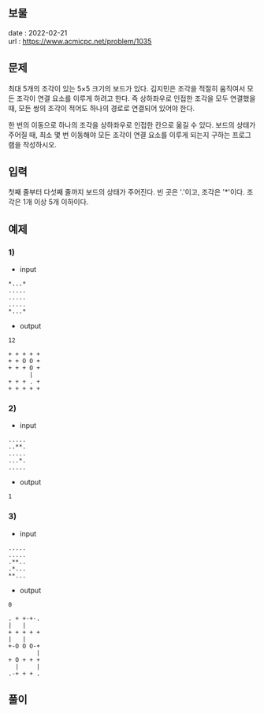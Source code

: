 보물
---

date : 2022-02-21\
url : https://www.acmicpc.net/problem/1035

문제
---

최대 5개의 조각이 있는 5×5 크기의 보드가 있다. 김지민은 조각을 적절히 움직여서 모든 조각이 연결 요소를 이루게 하려고 한다. 즉 상하좌우로 인접한 조각을 모두 연결했을 때, 모든 쌍의 조각이 적어도 하나의 경로로 연결되어 있어야 한다.

한 번의 이동으로 하나의 조각을 상하좌우로 인접한 칸으로 옮길 수 있다. 보드의 상태가 주어질 때, 최소 몇 번 이동해야 모든 조각이 연결 요소를 이루게 되는지 구하는 프로그램을 작성하시오.

입력
---
첫째 줄부터 다섯째 줄까지 보드의 상태가 주어진다. 빈 곳은 '.'이고, 조각은 '*'이다. 조각은 1개 이상 5개 이하이다.

예제
--

### 1)
- input
```
*...*
.....
.....
.....
*...*
```

- output
```
12
```

```
+ + + + +
+ + O O +
+ + + O +
      |  
+ + + . +
+ + + + +
```

### 2)

- input
```
.....
..**.
.....
...*.
.....
```

- output
```
1
```
### 3)

- input
```
.....
.....
.**..
.*...
**...
```

- output
```
0
```

```
. + +-+-.
|   |    
+ + + + +
|   |    
+-O O O-+
        |
+ O + + +
  |     |
.-+ + + .
```

풀이
---

```

```
